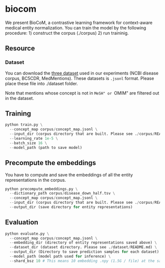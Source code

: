 # biocom
We present BioCoM, a contrastive learning framework for context-aware medical entity normalization. 
You can train the model by the following procedure: 1) construct the corpus (./corpus) 2) run traininig.

## Resource
### Dataset
You can download the [three dataset](aoi.naist.jp/biocom) used in our experiments (NCBI disease corpus, BC5CDR, MedMentions).
These datasets is `.jsonl` format.
Please place these file into ./dataset folder.

Note that mentions whose concept is not in ``MeSH" or ``OMIM" are filtered out in the dataset.


## Training

```python
python train.py \
  --concept_map corpus/concept_map.jsonl \
  --input_dir (corpus directory that are built. Please see ./corpus/README.md) \
  --learning_rate 1e-5 \
  --batch_size 16 \
  --model_path (path to save model)
```


## Precompute the embeddings
You have to compute and save the embeddings of all the entity representations in the corpus.
```python
python precompute_embeddings.py \
  --dictionary_path corpus/disease_down_half.tsv \
  --concept_map corpus/concept_map.jsonl \
  --input_dir (corpus directory that are built. Please see ./corpus/README.md) \
  --output_dir (save directory for entity representations)
```

## Evaluation
```python
python evaluate.py \
  --concept_map corpus/concept_map.jsonl \
  --embedding_dir (directory of entity representations saved above) \
  --dataset_dir (dataset directory. Please see ./dataset/README.md) \
  --output_dir (Directory to save prediction samples for each dataset) \
  --model_path (model path used for inference) \
  --shard_bsz 10 # This means 10 embedding .npy (1.5G / file) at the same time.
```
